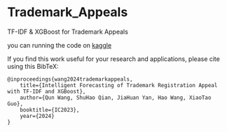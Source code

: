 # Trademark_Appeals
TF-IDF &amp; XGBoost for Trademark Appeals

you can running the code on [kaggle](https://www.kaggle.com/code/valeriawong/en-similarity-xgboost/notebook)

If you find this work useful for your research and applications, please cite using this BibTeX:

```
@inproceedings{wang2024trademarkappeals,
    title={Intelligent Forecasting of Trademark Registration Appeal with TF-IDF and XGBoost},
    author={Qun Wang, ShuHao Qian, JiaHuan Yan, Hao Wang, XiaoTao Guo},
    booktitle={IC2023},
    year={2024}
}
```
